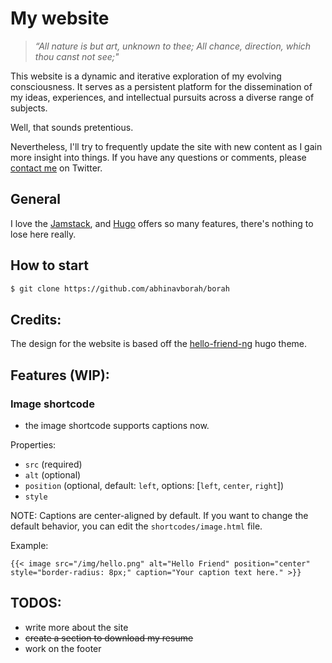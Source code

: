 # My website

> _“All nature is but art, unknown to thee;
> All chance, direction, which thou canst not see;"_

This website is a dynamic and iterative exploration of my evolving consciousness. It serves as a persistent platform for the dissemination of my ideas, experiences, and intellectual pursuits across a diverse range of subjects.

Well, that sounds pretentious.

Nevertheless, I'll try to frequently update the site with new content as I gain more insight into things. If you have any questions or comments, please [contact me](https://twitter.com/abhinavexists) on Twitter.

## General

I love the [Jamstack](https://jamstack.org/), and [Hugo](https://gohugo.io/) offers so many features, there's nothing to lose here really.

## How to start

```bash
$ git clone https://github.com/abhinavborah/borah
```

## Credits:

The design for the website is based off the [hello-friend-ng](https://themes.gohugo.io/themes/hugo-theme-hello-friend-ng/) hugo theme.

## Features (WIP):

### Image shortcode

- the image shortcode supports captions now.

Properties:

- `src` (required)
- `alt` (optional)
- `position` (optional, default: `left`, options: [`left`, `center`, `right`])
- `style`

NOTE: Captions are center-aligned by default. If you want to change the default behavior, you can edit the `shortcodes/image.html` file.

Example:

```golang
{{< image src="/img/hello.png" alt="Hello Friend" position="center" style="border-radius: 8px;" caption="Your caption text here." >}}
```

## TODOS:

- write more about the site
- ~~create a section to download my resume~~
- work on the footer
